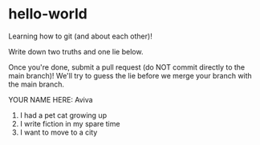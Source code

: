 # hello-world
Learning how to git (and about each other)!

Write down two truths and one lie below.

Once you're done, submit a pull request (do NOT commit directly to the main branch)! We'll try to guess the lie before we merge your branch with the main branch.

YOUR NAME HERE: Aviva
1. I had a pet cat growing up
2. I write fiction in my spare time
3. I want to move to a city
